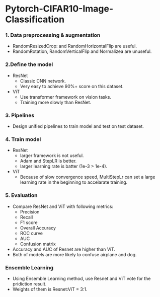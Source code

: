 # Pytorch-CIFAR10-Image-Classification

### 1. Data preprocessing & augmentation
- RandomResizedCrop: and RandomHorizontalFlip are useful.
- RandomRotation, RandomVerticalFlip and Normalizea are unuseful.

### 2.Define the model
- ResNet
  - Classic CNN network.
  - Very easy to achieve 90%+ score on this dataset.
- ViT
  - Use transformer framework on vision tasks.
  - Training more slowly than ResNet.

### 3. Pipelines
- Design unified pipelines to train model and test on test dataset.

### 4. Train model
- ResNet
  - larger framework is not useful.
  - Adam and StepLR is better.
  - larger learning rate is batter (1e-3 > 1e-4).
- ViT
  - Because of slow convergence speed, MultiStepLr can set a large learning rate in the beginning to accelarate training.
  
### 5. Evaluation
  - Compare ResNet and ViT with following metrics:
    - Precision
    - Recall
    - F1 score
    - Overall Accuracy
    - ROC curve
    - AUC
    - Confusion matrix
- Accuracy and AUC of Resnet are higher than ViT.
- Both of models are more likely to confuse airplane and dog.

### Ensemble Learning
- Using Ensemble Learning method, use Resnet and ViT vote for the pridiction result.
- Weights of them is Resnet:ViT = 3:1.
